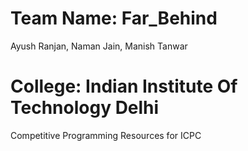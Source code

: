 # Team Name: Far_Behind
Ayush Ranjan,
Naman Jain,
Manish Tanwar

# College: Indian Institute Of Technology Delhi

Competitive Programming Resources for ICPC
